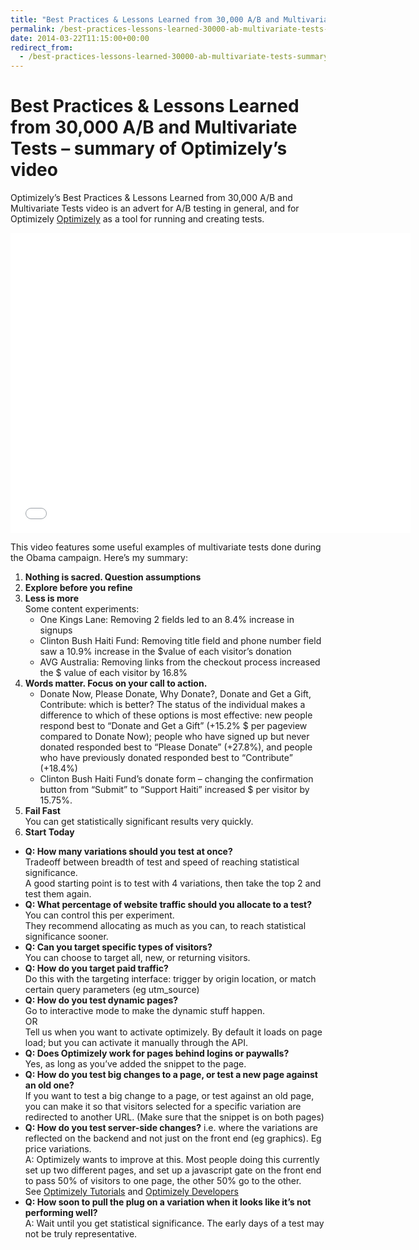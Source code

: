 ```yaml
---
title: "Best Practices & Lessons Learned from 30,000 A/B and Multivariate Tests – summary of Optimizely’s video"
permalink: /best-practices-lessons-learned-30000-ab-multivariate-tests-summary-optimizely-video
date: 2014-03-22T11:15:00+00:00
redirect_from:
  - /best-practices-lessons-learned-30000-ab-multivariate-tests-summary-optimizely-video/
---
```


# Best Practices & Lessons Learned from 30,000 A/B and Multivariate Tests – summary of Optimizely’s video

Optimizely’s Best Practices & Lessons Learned from 30,000 A/B and Multivariate Tests video is an advert for A/B testing in general, and for Optimizely [Optimizely](https://www.optimizely.com/) as a tool for running and creating tests.

<iframe title="Best Practices & Lessons Learned from 30,000 A/B and Multivariate Tests" width="640" height="480" src="Best%20Practices%20&amp;%20Lessons%20Learned%20from%2030,000%20A_B%20and%20Multivariate%20Tests%20%E2%80%93%20summary%20of%20Optimizely%E2%80%99s%20video%20%E2%80%93%20Martin%20Lugton_files/7xV7dlwMChc.htm" frameborder="0" allow="accelerometer; autoplay; encrypted-media; gyroscope; picture-in-picture" allowfullscreen=""></iframe>

This video features some useful examples of multivariate tests done during the Obama campaign. Here’s my summary:

1. **Nothing is sacred. Question assumptions**
2. **Explore before you refine**
3. **Less is more**  
   Some content experiments:  
   - One Kings Lane: Removing 2 fields led to an 8.4% increase in signups
   - Clinton Bush Haiti Fund: Removing title field and phone number field saw a 10.9% increase in the $value of each visitor’s donation
   - AVG Australia: Removing links from the checkout process increased the $ value of each visitor by 16.8%
4. **Words matter. Focus on your call to action.**  
   - Donate Now, Please Donate, Why Donate?, Donate and Get a Gift, Contribute: which is better? The status of the individual makes a difference to which of these options is most effective: new people respond best to “Donate and Get a Gift” (+15.2% $ per pageview compared to Donate Now); people who have signed up but never donated responded best to “Please Donate” (+27.8%), and people who have previously donated responded best to “Contribute” (+18.4%)
   - Clinton Bush Haiti Fund’s donate form – changing the confirmation button from “Submit” to “Support Haiti” increased $ per visitor by 15.75%.
5. **Fail Fast**  
   You can get statistically significant results very quickly.
6. **Start Today**

- **Q: How many variations should you test at once?**  
  Tradeoff between breadth of test and speed of reaching statistical significance.  
  A good starting point is to test with 4 variations, then take the top 2 and test them again.
- **Q: What percentage of website traffic should you allocate to a test?**  
  You can control this per experiment.  
  They recommend allocating as much as you can, to reach statistical significance sooner.
- **Q: Can you target specific types of visitors?**  
  You can choose to target all, new, or returning visitors.
- **Q: How do you target paid traffic?**  
  Do this with the targeting interface: trigger by origin location, or match certain query parameters (eg utm_source)
- **Q: How do you test dynamic pages?**  
  Go to interactive mode to make the dynamic stuff happen.  
  OR  
  Tell us when you want to activate optimizely. By default it loads on page load; but you can activate it manually through the API.
- **Q: Does Optimizely work for pages behind logins or paywalls?**  
  Yes, as long as you’ve added the snippet to the page.
- **Q: How do you test big changes to a page, or test a new page against an old one?**  
  If you want to test a big change to a page, or test against an old page, you can make it so that visitors selected for a specific variation are redirected to another URL. (Make sure that the snippet is on both pages)
- **Q: How do you test server-side changes?** i.e. where the variations are reflected on the backend and not just on the front end (eg graphics). Eg price variations.  
  A: Optimizely wants to improve at this. Most people doing this currently set up two different pages, and set up a javascript gate on the front end to pass 50% of visitors to one page, the other 50% go to the other.  
  See [Optimizely Tutorials](https://www.optimizely.com/docs/tutorials) and [Optimizely Developers](http://developers.optimizely.com/javascript/)
- **Q: How soon to pull the plug on a variation when it looks like it’s not performing well?**  
  A: Wait until you get statistical significance. The early days of a test may not be truly representative.